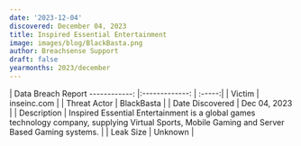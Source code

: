 ```yaml
---
date: '2023-12-04'
discovered: December 04, 2023
title: Inspired Essential Entertainment
image: images/blog/BlackBasta.png
author: Breachsense Support
draft: false
yearmonths: 2023/december
---
```



| Data Breach Report
------------:     |:-------------:    | :-----:|
| Victim      | inseinc.com      | 
| Threat Actor      | BlackBasta      | 
| Date Discovered      | Dec 04, 2023      | 
| Description      | Inspired Essential Entertainment is a global games technology company, supplying Virtual Sports, Mobile Gaming and Server Based Gaming systems.      | 
| Leak Size      | Unknown      | 

